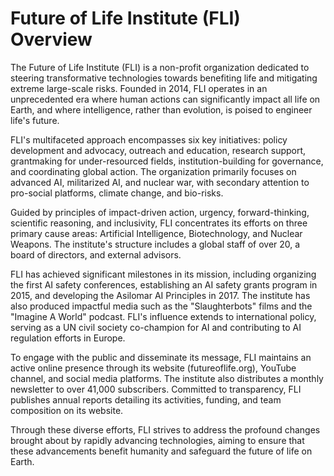 # Future of Life Institute (FLI) Overview

The Future of Life Institute (FLI) is a non-profit organization dedicated to steering transformative technologies towards benefiting life and mitigating extreme large-scale risks. Founded in 2014, FLI operates in an unprecedented era where human actions can significantly impact all life on Earth, and where intelligence, rather than evolution, is poised to engineer life's future.

FLI's multifaceted approach encompasses six key initiatives: policy development and advocacy, outreach and education, research support, grantmaking for under-resourced fields, institution-building for governance, and coordinating global action. The organization primarily focuses on advanced AI, militarized AI, and nuclear war, with secondary attention to pro-social platforms, climate change, and bio-risks.

Guided by principles of impact-driven action, urgency, forward-thinking, scientific reasoning, and inclusivity, FLI concentrates its efforts on three primary cause areas: Artificial Intelligence, Biotechnology, and Nuclear Weapons. The institute's structure includes a global staff of over 20, a board of directors, and external advisors.

FLI has achieved significant milestones in its mission, including organizing the first AI safety conferences, establishing an AI safety grants program in 2015, and developing the Asilomar AI Principles in 2017. The institute has also produced impactful media such as the "Slaughterbots" films and the "Imagine A World" podcast. FLI's influence extends to international policy, serving as a UN civil society co-champion for AI and contributing to AI regulation efforts in Europe.

To engage with the public and disseminate its message, FLI maintains an active online presence through its website (futureoflife.org), YouTube channel, and social media platforms. The institute also distributes a monthly newsletter to over 41,000 subscribers. Committed to transparency, FLI publishes annual reports detailing its activities, funding, and team composition on its website.

Through these diverse efforts, FLI strives to address the profound changes brought about by rapidly advancing technologies, aiming to ensure that these advancements benefit humanity and safeguard the future of life on Earth.